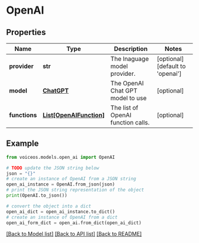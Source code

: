 # OpenAI


## Properties

Name | Type | Description | Notes
------------ | ------------- | ------------- | -------------
**provider** | **str** | The lnaguage model provider. | [optional] [default to 'openai']
**model** | [**ChatGPT**](ChatGPT.md) | The OpenAI Chat GPT model to use | [optional] 
**functions** | [**List[OpenAIFunction]**](OpenAIFunction.md) | The list of OpenAI function calls. | [optional] 

## Example

```python
from voiceos.models.open_ai import OpenAI

# TODO update the JSON string below
json = "{}"
# create an instance of OpenAI from a JSON string
open_ai_instance = OpenAI.from_json(json)
# print the JSON string representation of the object
print(OpenAI.to_json())

# convert the object into a dict
open_ai_dict = open_ai_instance.to_dict()
# create an instance of OpenAI from a dict
open_ai_form_dict = open_ai.from_dict(open_ai_dict)
```
[[Back to Model list]](../README.md#documentation-for-models) [[Back to API list]](../README.md#documentation-for-api-endpoints) [[Back to README]](../README.md)


